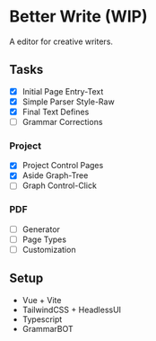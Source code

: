 # Better Write (WIP)

A editor for creative writers.

## Tasks

- [X] Initial Page Entry-Text
- [X] Simple Parser Style-Raw
- [X] Final Text Defines
- [ ] Grammar Corrections

### Project

- [X] Project Control Pages
- [X] Aside Graph-Tree
- [ ] Graph Control-Click

### PDF

- [ ] Generator
- [ ] Page Types
- [ ] Customization

## Setup

- Vue + Vite
- TailwindCSS + HeadlessUI
- Typescript
- GrammarBOT
